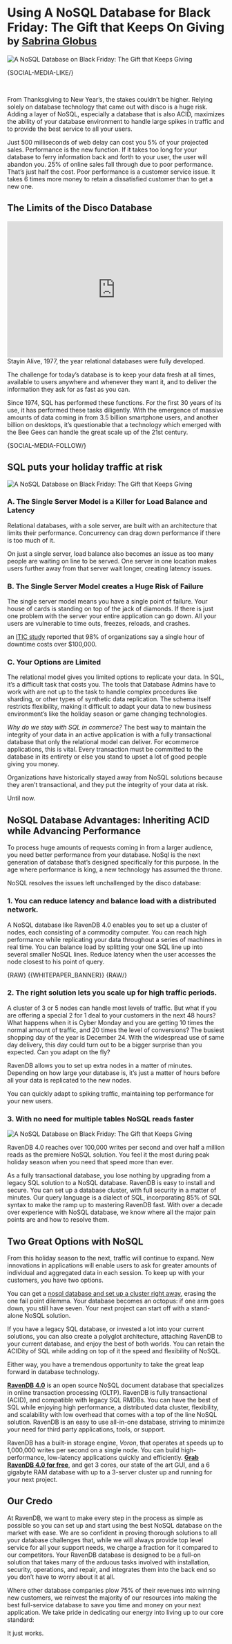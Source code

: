 # Using A NoSQL Database for Black Friday: The Gift that Keeps On Giving <br/><small>by <a href="https://www.linkedin.com/in/sabrina-globus-3609ba34/">Sabrina Globus</a></small>

![A NoSQL Database on Black Friday: The Gift that Keeps Giving](images/nosql-database-on-black-friday-ravendb-document-database.jpg)

{SOCIAL-MEDIA-LIKE/}

<br/>

From Thanksgiving to New Year’s, the stakes couldn’t be higher. Relying solely on database technology that came out with disco is a huge risk. Adding a layer of NoSQL, especially a database that is also ACID, maximizes the ability of your database environment to handle large spikes in traffic and to provide the best service to all your users. 

Just 500 milliseconds of web delay can cost you 5% of your projected sales. Performance is the new function. If it takes too long for your database to ferry information back and forth to your user, the user will abandon you. 25% of online sales fall through due to poor performance. That’s just half the cost. Poor performance is a customer service issue. It takes 6 times more money to retain a dissatisfied customer than to get a new one.

## The Limits of the Disco Database

<div class="flex-v pull-right margin-left">
    <iframe width="500" height="315" src="https://www.youtube.com/embed/I_izvAbhExY" frameborder="0" allowfullscreen></iframe>
    <div class="caption">Stayin Alive, 1977, the year relational databases were fully developed.</div>
</div>

The challenge for today’s database is to keep your data fresh at all times, available to users anywhere and whenever they want it, and to deliver the information they ask for as fast as you can. 

Since 1974, SQL has performed these functions. For the first 30 years of its use, it has performed these tasks diligently. With the emergence of massive amounts of data coming in from 3.5 billion smartphone users, and another billion on desktops, it’s questionable that a technology which emerged with the Bee Gees can handle the great scale up of the 21st century. 

{SOCIAL-MEDIA-FOLLOW/}

## SQL puts your holiday traffic at risk

<img class="floating-right" alt="A NoSQL Database on Black Friday: The Gift that Keeps Giving" src="images/time-is-money.jpg" />

### A. The Single Server Model is a Killer for Load Balance and Latency

Relational databases, with a sole server, are built with an architecture that limits their performance.  Concurrency can drag down performance if there is too much of it. 

On just a single server, load balance also becomes an issue as too many people are waiting on line to be served. One server in one location makes users further away from that server wait longer, creating latency issues. 

### B. The Single Server Model creates a Huge Risk of Failure

The single server model means you have a single point of failure. Your house of cards is standing on top of the jack of diamonds. If there is just one problem with the server your entire application can go down. All your users are vulnerable to time outs, freezes, reloads, and crashes. 

an [ITIC study](http://itic-corp.com/blog/2016/08/cost-of-hourly-downtime-soars-81-of-enterprises-say-it-exceeds-300k-on-average/) reported that 98% of organizations say a single hour of downtime costs over $100,000.

### C. Your Options are Limited

The relational model gives you limited options to replicate your data. In SQL, it’s a difficult task that costs you. The tools that Database Admins have to work with are not up to the task to handle complex procedures like sharding, or other types of synthetic data replication. The schema itself restricts flexibility, making it difficult to adapt your data to new business environment’s like the holiday season or game changing technologies. 

*Why do we stay with SQL in commerce?* The best way to maintain the integrity of your data in an active application is with a fully transactional database that only the relational model can deliver. For ecommerce applications, this is vital. Every transaction must be committed to the database in its entirety or else you stand to upset a lot of good people giving you money.

Organizations have historically stayed away from NoSQL solutions because they aren’t transactional, and they put the integrity of your data at risk. 

Until now.

## NoSQL Database Advantages: Inheriting ACID while Advancing Performance

To process huge amounts of requests coming in from a larger audience, you need better performance from your database. NoSql is the next generation of database that’s designed specifically for this purpose. In the age where performance is king, a new technology has assumed the throne. 

NoSQL resolves the issues left unchallenged by the disco database:

### 1. You can reduce latency and balance load with a distributed network.

A NoSQL database like RavenDB  4.0 enables you to set up a cluster of nodes, each consisting of a commodity computer. You can reach high performance while replicating your data throughout a series of machines in real time. You can balance load by splitting your one SQL line up into several smaller NoSQL lines. Reduce latency when the user accesses the node closest to his point of query. 

{RAW}
{{WHITEPAPER_BANNER}}
{RAW/}

### 2. The right solution lets you scale up for high traffic periods. 

A cluster of 3 or 5 nodes can handle most levels of traffic. But what if you are offering a special 2 for 1 deal to your customers in the next 48 hours? What happens when it is Cyber Monday and you are getting 10 times the normal amount of traffic, and 20 times the level of conversions? The busiest shopping day of the year is December 24. With the widespread use of same day delivery, this day could turn out to be a bigger surprise than you expected. Can you adapt on the fly?

RavenDB allows you to set up extra nodes in a matter of minutes. Depending on how large your database is, it’s just a matter of hours before all your data is replicated to the new nodes. 

You can quickly adapt to spiking traffic, maintaining top performance for your new users. 

### 3. With no need for multiple tables NoSQL reads faster

<img class="floating-left" alt="A NoSQL Database on Black Friday: The Gift that Keeps Giving" src="images/enjoy-the-data.jpg" />

RavenDB 4.0 reaches over 100,000 writes per second and over half a million reads as the premiere NoSQL solution. You feel it the most during peak holiday season when you need that speed more than ever. 

As a fully transactional database, you lose nothing by upgrading from a legacy SQL solution to a NoSQL database. RavenDB is easy to install and secure. You can set up a database cluster, with full security in a matter of minutes. Our query language is a dialect of SQL, incorporating 85% of SQL syntax to make the ramp up to mastering RavenDB fast. With over a decade over experience with NoSQL database, we know where all the major pain points are and how to resolve them. 

## Two Great Options with NoSQL

From this holiday season to the next, traffic will continue to expand. New innovations in applications will enable users to ask for greater amounts of individual and aggregated data in each session. To keep up with your customers, you have two options. 

You can get a [nosql database and set up a cluster right away](https://ravendb.net/free), erasing the one fail point dilemma. Your database becomes an octopus: if one arm goes down, you still have seven. Your next project can start off with a stand-alone NoSQL solution.

If you have a legacy SQL database, or invested a lot into your current solutions, you can also create a polyglot architecture, attaching RavenDB to your current database, and enjoy the best of both worlds. You can retain the ACIDity of SQL while adding on top of it the speed and flexibility of NoSQL. 

Either way, you have a tremendous opportunity to take the great leap forward in database technology. 

<div class="bottom-line">
<p>
    <a href="http://ravendb.net/"><strong>RavenDB 4.0</strong></a> is an open source NoSQL document database that specializes in online transaction processing (OLTP). RavenDB is fully transactional (ACID), and compatible with legacy SQL RMDBs. You can have the best of SQL while enjoying high performance, a distributed data cluster, flexibility, and scalability with low overhead that comes with a top of the line NoSQL solution. RavenDB is an easy to use all-in-one database, striving to minimize your need for third party applications, tools, or support.</p

<p>RavenDB has a built-in storage engine, <em>Voron</em>, that operates at speeds up to 1,000,000 writes per second on a single node. You can build high-performance, low-latency applications quickly and efficiently. <a href="https://ravendb.net/downloads#server/dev"><strong>Grab RavenDB 4.0 for free</strong></a>, and get 3 cores, our state of the art GUI, and a 6 gigabyte RAM database with up to a 3-server cluster up and running for your next project.</p>
</div>

## Our Credo

At RavenDB, we want to make every step in the process as simple as possible so you can set up and start using the best NoSQL database on the market with ease. We are so confident in proving thorough solutions to all your database challenges that, while we will always provide top level service for all your support needs, we charge a fraction for it compared to our competitors. Your RavenDB database is designed to be a full-on solution that takes many of the arduous tasks involved with installation, security, operations, and repair, and integrates them into the back end so you don’t have to worry about it at all. 

Where other database companies plow 75% of their revenues into winning new customers, we reinvest the majority of our resources into making the best full-service database to save you time and money on your next application. We take pride in dedicating our energy into living up to our core standard:

It just works. 